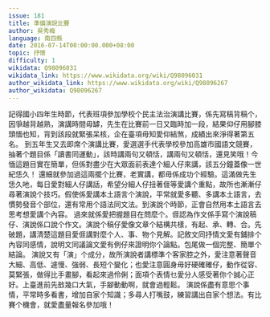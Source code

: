 ```yaml
---
issue: 181
title: 準備演說比賽
author: 吳秀梅
language: 南四縣
date: 2016-07-14T00:00:00.000+08:00
topic: 抒懷
difficulty: 1
wikidata: Q98096031
wikidata_link: https://www.wikidata.org/wiki/Q98096031
author_wikidata_link: https://www.wikidata.org/wiki/Q98096267
author_wikidata: Q98096267
---
```

記得國小四年生時節，代表班項參加學校个民主法治演講比賽，係先寫稿背稿个，因爭越背越熟，演講時間毋罅，先生在比賽前一日又臨時加一段，結果仰仔用腳膝頭愐也知，背到該段就緊張呆核，企在臺項毋知愛仰結煞，成績出來淨得著第五名。
到五年生又去即席个演講比賽，愛選選手代表學校參加高雄市國語文競賽，抽著个題目係「讀書同運動」，該時講兩句又頓恬，講兩句又頓恬，還見笑哦！今愐這題目實在簡單，但係對盡少在大眾面前表達个細人仔來講，該五分鐘蓋像一世紀恁久！
還細就參加過這兩擺个比賽，老實講，都毋係成功个經驗。這滿做先生恁久吔，每日愛對細人仔講話，希望分細人仔扭著𠊎等愛講个重點，故所也漸漸仔尋著演說个技巧。假使係愛講本土語言个演說，平常就愛多聽、多講本土語言，去慣勢發音个部位，還有常用个語法同文法。到演說个時節，正會自然用本土語言去思考想愛講个內容。
過來就係愛把握題目在問麼个。𠊎認為作文係手寫个演說稿仔、演說係口說个作文。演說个稿仔愛像文章个結構共樣，有起、承、轉、合。先破題，講清楚這題目愛𠊎講對麼个人、事、物个見解。記敘文同抒情文愛有鋪排个內容同感情，說明文同議論文愛有例仔來證明你个論點。包尾做一個完整、簡單个結論。
演說又有「演」个成分，故所演說者講標準个客家腔之外，愛注意著聲音大細、高低、遽慢、強弱、長短个變化；也愛注意圓身毋好硬確確仔，動作從容、莫緊張，做得比手畫腳，看起來過伶俐；面項个表情乜愛分人感受著你个誠心正好。上臺進前先敨幾口大氣，手腳動動啊，就會過輕鬆。
演說係盡有意思个事情，平常時多看書，增加自家个知識；多尋人打嘴鼓，練習講出自家个想法。有比賽个機會，就愛盡量報名參加哦！